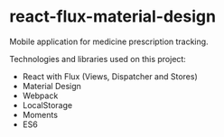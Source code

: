 # react-flux-material-design
Mobile application for medicine prescription tracking.

Technologies and libraries used on this project:
- React with Flux (Views, Dispatcher and Stores)
- Material Design
- Webpack
- LocalStorage
- Moments
- ES6



